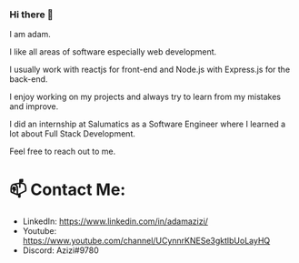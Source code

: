### Hi there 👋

I am adam.

I like all areas of software especially web development.

I usually work with reactjs for front-end and Node.js with Express.js for the back-end.

I enjoy working on my projects and always try to learn from my mistakes and improve.

I did an internship at Salumatics as a Software Engineer where I learned a lot about Full Stack Development.

Feel free to reach out to me.

# 📫 Contact Me:
* LinkedIn: https://www.linkedin.com/in/adamazizi/
* Youtube: https://www.youtube.com/channel/UCynnrKNESe3gktlbUoLayHQ
* Discord: Azizi#9780
